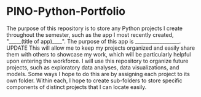 # PINO-Python-Portfolio
The purpose of this repository is to store any Python projects I create throughout the semester, such as the app I most recently created, "_____(title of app)____". The purpose of this app is __________________. UPDATE This will allow me to keep my projects organized and easily share them with others to showcase my work, which will be particularly helpful upon entering the workforce. I will use this repository to organize future projects, such as exploratory data analyses, data visualizations, and models. Some ways I hope to do this are by assigning each project to its own folder. Within each, I hope to create sub-folders to store specific components of distinct projects that I can locate easily.
